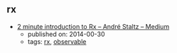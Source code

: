rx
---
* [2 minute introduction to Rx – André Staltz – Medium](https://medium.com/@andrestaltz/2-minute-introduction-to-rx-24c8ca793877)
    * published on: 2014-00-30
    * tags: [rx](../tags/rx.md), [observable](../tags/observable.md)
